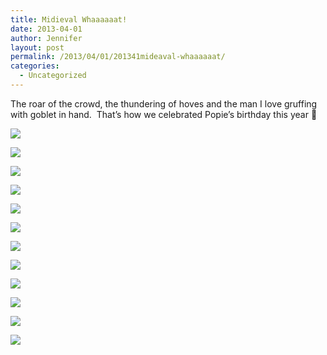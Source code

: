 ```yaml
---
title: Midieval Whaaaaaat!
date: 2013-04-01
author: Jennifer
layout: post
permalink: /2013/04/01/201341mideaval-whaaaaaat/
categories:
  - Uncategorized
---
```

The roar of the crowd, the&nbsp;thundering&nbsp;of hoves and the&nbsp;man I love gruffing with goblet in hand. &nbsp;That&#8217;s how we celebrated Popie&#8217;s birthday this year 🙂</p>

<div class="image-gallery-wrapper">
  <p>
    <img src="http://static1.squarespace.com/static/50db6bb3e4b015296cd43789/50dfa5b1e4b0dc6320e0b5ea/515dc389e4b0875140c7f518/1365099590123/2013-03-30+17.14.53.jpg.53.jpg?format=original" />
  </p>

  <p>
    <img src="http://static1.squarespace.com/static/50db6bb3e4b015296cd43789/50dfa5b1e4b0dc6320e0b5ea/5158c9e7e4b052be7736a6f7/1364818418112/2013-03-30+16.35.02.jpg.02.jpg?format=original" />
  </p>

  <p>
    <img src="http://static1.squarespace.com/static/50db6bb3e4b015296cd43789/50dfa5b1e4b0dc6320e0b5ea/5158ca00e4b02f77ba7938e5/1364818565390/2013-03-30+16.35.07.jpg.07.jpg?format=original" />
  </p>

  <p>
    <img src="http://static1.squarespace.com/static/50db6bb3e4b015296cd43789/50dfa5b1e4b0dc6320e0b5ea/515dc360e4b03ae0a113dc32/1365099371325/2013-03-30+16.37.36.jpg.36.jpg?format=original" />
  </p>

  <p>
    <img src="http://static1.squarespace.com/static/50db6bb3e4b015296cd43789/50dfa5b1e4b0dc6320e0b5ea/515dc383e4b0daad6e7a80cb/1365099506678/2013-03-30+17.14.40.jpg.40.jpg?format=original" />
  </p>

  <p>
    <img src="http://static1.squarespace.com/static/50db6bb3e4b015296cd43789/50dfa5b1e4b0dc6320e0b5ea/515dc396e4b0875140c7f55f/1365099421354/2013-03-30+17.17.27.jpg.27.jpg?format=original" />
  </p>

  <p>
    <img src="http://static1.squarespace.com/static/50db6bb3e4b015296cd43789/50dfa5b1e4b0dc6320e0b5ea/515dc39be4b0daad6e7a8110/1365099715620/2013-03-30+17.17.57.jpg.57.jpg?format=original" />
  </p>

  <p>
    <img src="http://static1.squarespace.com/static/50db6bb3e4b015296cd43789/50dfa5b1e4b0dc6320e0b5ea/515dc3a6e4b02ae07855f2ba/1365099854837/2013-03-30+17.18.39.jpg.39.jpg?format=original" />
  </p>

  <p>
    <img src="http://static1.squarespace.com/static/50db6bb3e4b015296cd43789/50dfa5b1e4b0dc6320e0b5ea/515dc3ace4b0bca14d78dd25/1365099445063/2013-03-30+17.18.39.jpg.39.jpg?format=original" />
  </p>

  <p>
    <img src="http://static1.squarespace.com/static/50db6bb3e4b015296cd43789/50dfa5b1e4b0dc6320e0b5ea/515dc3bae4b054dae400dbf4/1365100006216/2013-03-30+17.20.16.jpg.16.jpg?format=original" />
  </p>

  <p>
    <img src="http://static1.squarespace.com/static/50db6bb3e4b015296cd43789/50dfa5b1e4b0dc6320e0b5ea/515dc3ade4b054dae400dbcb/1365099445364/2013-03-30+17.18.52.jpg.52.jpg?format=original" />
  </p>

  <p>
    <img src="http://static1.squarespace.com/static/50db6bb3e4b015296cd43789/50dfa5b1e4b0dc6320e0b5ea/51b52a3fe4b047630359e392/1370827330461/P3300147.JPG" />
  </p>
</div>
